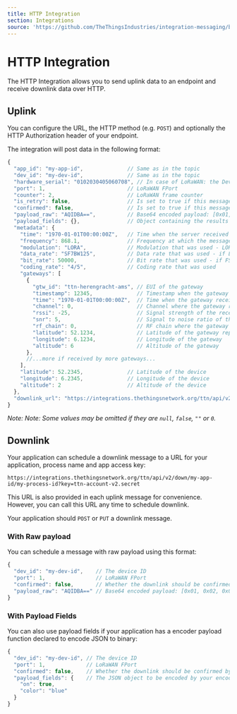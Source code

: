```yaml
---
title: HTTP Integration
section: Integrations
source: 'https://github.com/TheThingsIndustries/integration-messaging/blob/master/ttn/README.md'
---
```


# HTTP Integration

The HTTP Integration allows you to send uplink data to an endpoint and receive downlink data over HTTP.

## Uplink

You can configure the URL, the HTTP method (e.g. `POST`) and optionally the HTTP Authorization header of your endpoint.

The integration will post data in the following format:

```js
{
  "app_id": "my-app-id",              // Same as in the topic
  "dev_id": "my-dev-id",              // Same as in the topic
  "hardware_serial": "0102030405060708", // In case of LoRaWAN: the DevEUI
  "port": 1,                          // LoRaWAN FPort
  "counter": 2,                       // LoRaWAN frame counter
  "is_retry": false,                  // Is set to true if this message is a retry (you could also detect this from the counter)
  "confirmed": false,                 // Is set to true if this message was a confirmed message
  "payload_raw": "AQIDBA==",          // Base64 encoded payload: [0x01, 0x02, 0x03, 0x04]
  "payload_fields": {},               // Object containing the results from the payload functions - left out when empty
  "metadata": {
    "time": "1970-01-01T00:00:00Z",   // Time when the server received the message
    "frequency": 868.1,               // Frequency at which the message was sent
    "modulation": "LORA",             // Modulation that was used - LORA or FSK
    "data_rate": "SF7BW125",          // Data rate that was used - if LORA modulation
    "bit_rate": 50000,                // Bit rate that was used - if FSK modulation
    "coding_rate": "4/5",             // Coding rate that was used
    "gateways": [
      {
        "gtw_id": "ttn-herengracht-ams", // EUI of the gateway
        "timestamp": 12345,              // Timestamp when the gateway received the message
        "time": "1970-01-01T00:00:00Z",  // Time when the gateway received the message - left out when gateway does not have synchronized time
        "channel": 0,                    // Channel where the gateway received the message
        "rssi": -25,                     // Signal strength of the received message
        "snr": 5,                        // Signal to noise ratio of the received message
        "rf_chain": 0,                   // RF chain where the gateway received the message
        "latitude": 52.1234,             // Latitude of the gateway reported in its status updates
        "longitude": 6.1234,             // Longitude of the gateway
        "altitude": 6                    // Altitude of the gateway
      },
      //...more if received by more gateways...
    ],
    "latitude": 52.2345,              // Latitude of the device
    "longitude": 6.2345,              // Longitude of the device
    "altitude": 2                     // Altitude of the device
  },
  "downlink_url": "https://integrations.thethingsnetwork.org/ttn/api/v2/down/my-app-id/my-process-id?key=ttn-account-v2.secret"
}
```

*Note: Note: Some values may be omitted if they are `null`, `false`, `""` or `0`.*

## Downlink

Your application can schedule a downlink message to a URL for your application, process name and app access key:

```
https://integrations.thethingsnetwork.org/ttn/api/v2/down/my-app-id/my-process-id?key=ttn-account-v2.secret
```

This URL is also provided in each uplink message for convenience. However, you can call this URL any time to schedule downlink.

Your application should `POST` or `PUT` a downlink message.

### With Raw payload

You can schedule a message with raw payload using this format:

```js
{
  "dev_id": "my-dev-id",    // The device ID
  "port": 1,                // LoRaWAN FPort
  "confirmed": false,       // Whether the downlink should be confirmed by the device
  "payload_raw": "AQIDBA==" // Base64 encoded payload: [0x01, 0x02, 0x03, 0x04]
}
```

### With Payload Fields

You can also use payload fields if your application has a encoder payload function declared to encode JSON to binary:

```js
{
  "dev_id": "my-dev-id", // The device ID
  "port": 1,             // LoRaWAN FPort
  "confirmed": false,    // Whether the downlink should be confirmed by the device
  "payload_fields": {    // The JSON object to be encoded by your encoder payload function
    "on": true,
    "color": "blue"
  }
}
```
